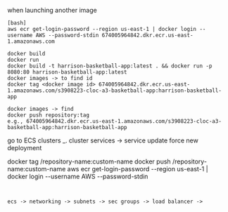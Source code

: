 



when launching another image


```
[bash]
aws ecr get-login-password --region us-east-1 | docker login --username AWS --password-stdin 674005964842.dkr.ecr.us-east-1.amazonaws.com

docker build 
docker run
docker build -t harrison-basketball-app:latest . && docker run -p 8080:80 harrison-basketball-app:latest
docker images -> to find id
docker tag <docker image id> 674005964842.dkr.ecr.us-east-1.amazonaws.com/s3908223-cloc-a3-basketball-app:harrison-basketball-app

docker images -> find 
docker push repository:tag 
e.g., 674005964842.dkr.ecr.us-east-1.amazonaws.com/s3908223-cloc-a3-basketball-app:harrison-basketball-app

```
go to ECS 
clusters _. cluster
services -> service 
update
force new deployment








docker tag <image-id> <repository-uri>/repository-name:custom-name
docker push <repository-uri>/repository-name:custom-name
aws ecr get-login-password --region us-east-1 | docker login --username AWS --password-stdin <repository-uri>
```


ecs -> networking -> subnets -> sec groups -> load balancer -> 
